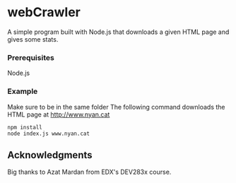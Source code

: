 # webCrawler

A simple program built with Node.js that downloads a given HTML page and gives some stats.

### Prerequisites

Node.js

### Example

Make sure to be in the same folder
The following command downloads the HTML page at http://www.nyan.cat
```
npm install
node index.js www.nyan.cat
```

## Acknowledgments

Big thanks to Azat Mardan from EDX's DEV283x course.

